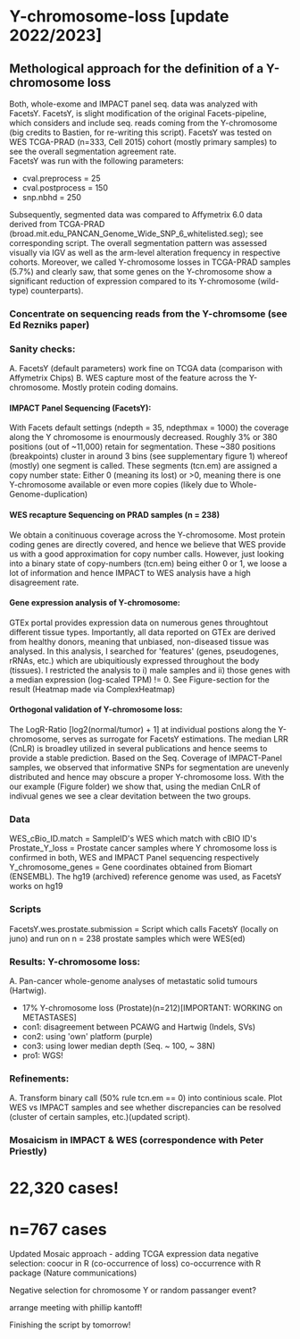 # Y-chromosome-loss [update 2022/2023]

## Methological approach for the definition of a Y-chromosome loss  
Both, whole-exome and IMPACT panel seq. data was analyzed with FacetsY. FacetsY, is slight modification of the original Facets-pipeline, which considers and include seq. reads coming from the Y-chromosome (big credits to Bastien, for re-writing this script). 
FacetsY was tested on WES TCGA-PRAD (n=333, Cell 2015) cohort (mostly primary samples) to see the overall segmentation agreement rate.   
FacetsY was run with the following parameters:   
- cval.preprocess = 25   
- cval.postprocess = 150   
- snp.nbhd = 250

Subsequently, segmented data was compared to Affymetrix 6.0 data derived from TCGA-PRAD (broad.mit.edu_PANCAN_Genome_Wide_SNP_6_whitelisted.seg); see corresponding script.
The overall segmentation pattern was assessed visually via IGV as well as the arm-level alteration frequency in respective cohorts.
Moreover, we called Y-chromosome losses in TCGA-PRAD samples (5.7%) and clearly saw, that some genes on the Y-chromosome show a significant reduction of expression compared to its Y-chromosome (wild-type) counterparts).


### Concentrate on sequencing reads from the Y-chromsome (see Ed Rezniks paper)

### Sanity checks:
A. FacetsY (default parameters) work fine on TCGA data (comparison with Affymetrix Chips)
B. WES capture most of the feature across the Y-chromosome. Mostly protein coding domains.

#### IMPACT Panel Sequencing (FacetsY):
With Facets default settings (ndepth = 35, ndepthmax = 1000) the coverage along the Y chromosome is enourmously decreased. Roughly 3% or 380 positions (out of ~11,000) retain for segmentation. These ~380 positions (breakpoints) cluster in around 3 bins (see supplementary figure 1) whereof (mostly) one segment is called.
These segments (tcn.em) are assigned a copy number state: Either 0 (meaning its lost) or >0, meaning there is one Y-chromosome available or even more copies (likely due to Whole-Genome-duplication)

#### WES recapture Sequencing on PRAD samples (n = 238)
We obtain a conitinuous coverage across the Y-chromosome. Most protein coding genes are directly covered, and hence we believe that WES provide us with a good approximation for copy number calls. 
However, just looking into a binary state of copy-numbers (tcn.em) being either 0 or 1, we loose a lot of information and hence IMPACT to WES analysis have a high disagreement rate. 

#### Gene expression analysis of Y-chromosome:
GTEx portal provides expression data on numerous genes throughtout different tissue types. Importantly, all data reported on GTEx are derived from healthy donors, meaning that unbiased, non-diseased tissue was analysed. In this analysis, I searched for 'features' (genes, pseudogenes, rRNAs, etc.) which are ubiquitiously expressed throughout the body (tissues). I restricted the analysis to i) male samples and ii) those genes with a median expression (log-scaled TPM) != 0. 
See Figure-section for the result (Heatmap made via ComplexHeatmap)

#### Orthogonal validation of Y-chromosome loss:
The LogR-Ratio [log2(normal/tumor) + 1] at individual postions along the Y-chromosome, serves as surrogate for FacetsY estimations. The median LRR (CnLR) is broadley utilized in several publications and hence seems to provide a stable prediction. 
Based on the Seq. Coverage of IMPACT-Panel samples, we observed that informative SNPs for segmentation are unevenly distributed and hence may obscure a proper Y-chromosome loss. With the our example (Figure folder) we show that, using the median CnLR of indivual genes we see a clear devitation between the two groups. 


### Data
WES_cBio_ID.match = SampleID's WES which match with cBIO ID's   
Prostate_Y_loss = Prostate cancer samples where Y chromosome loss is confirmed in both, WES and IMPACT Panel sequencing respectively   
Y_chromosome_genes = Gene coordinates obtained from Biomart (ENSEMBL). The hg19 (archived) reference genome was used, as FacetsY works on hg19

### Scripts   
FacetsY.wes.prostate.submission = Script which calls FacetsY (locally on juno) and run on n = 238 prostate samples which were WES(ed)

### Results: Y-chromosome loss:
A. Pan-cancer whole-genome analyses of metastatic solid tumours (Hartwig).
- 17% Y-chromosome loss (Prostate)(n=212)[IMPORTANT: WORKING on METASTASES]
- con1: disagreement between PCAWG and Hartwig (Indels, SVs)
- con2: using 'own' platform (purple)
- con3: using lower median depth (Seq. ~ 100, ~ 38N)
- pro1: WGS!

### Refinements:
A. Transform binary call (50% rule tcn.em == 0) into continious scale. Plot WES vs IMPACT samples and see whether discrepancies can be resolved (cluster of certain samples, etc.)(updated script).


### Mosaicism in IMPACT & WES (correspondence with Peter Priestly)
# 22,320 cases!
# n=767 cases


Updated Mosaic approach - adding TCGA expression data
negative selection: coocur in R (co-occurrence of loss)
co-occurrence with R package (Nature communications)   

Negative selection for chromosome Y or random passanger event?   

arrange meeting with phillip kantoff!   

Finishing the script by tomorrow!
